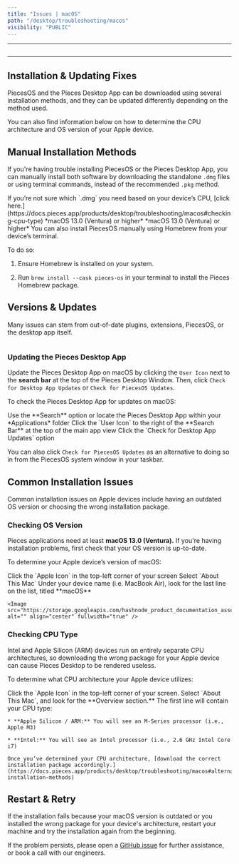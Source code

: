 ```yaml
---
title: "Issues | macOS"
path: "/desktop/troubleshooting/macos"
visibility: "PUBLIC"
---
```

***

<Image src="https://storage.googleapis.com/hashnode_product_documentation_assets/meet_pieces_assets/meet_pieces/troubleshooting/macos/troubleshooting_macos.png" alt="" align="center" fullwidth="true" />

***

## Installation & Updating Fixes

PiecesOS and the Pieces Desktop App can be downloaded using several installation methods, and they can be updated differently depending on the method used.

You can also find information below on how to determine the CPU architecture and OS version of your Apple device.

<on-device-storage />

## Manual Installation Methods

If you're having trouble installing PiecesOS or the Pieces Desktop App, you can manually install both software by downloading the standalone `.dmg` files or using terminal commands, instead of the recommended `.pkg` method.

<Callout type="alert">
  If you’re not sure which `.dmg` you need based on your device’s CPU, [click here.](https://docs.pieces.app/products/desktop/troubleshooting/macos#checking-cpu-type)
</Callout>

<CardGroup cols={2}>
  <Card title="Pieces Desktop App — ARM .DMG" image="https://cdn.hashnode.com/res/hashnode/image/upload/v1740693233214/29654e9b-14b6-44e5-a9e1-cdadb65ddb47.webp" href="https://builds.pieces.app/stages/production/os_server/dmg/download?download=true&product=DOCUMENTATION_WEBSITE" external="true">
    *macOS 13.0 (Ventura) or higher*
  </Card>

  <Card title="Pieces Desktop App — Intel .DMG" image="https://cdn.hashnode.com/res/hashnode/image/upload/v1740693234272/7a5de5db-9b57-4cd9-9300-14544075e954.webp" href="https://builds.pieces.app/stages/production/pieces_for_x/dmg/download?download=true&product=DOCUMENTATION_WEBSITE" external="true">
    *macOS 13.0 (Ventura) or higher*
  </Card>
</CardGroup>

<Card title="Installing via Homebrew" image="https://cdn.hashnode.com/res/hashnode/image/upload/v1740695766570/dc1efa5e-6e16-47f6-a417-94e1356e2d88.webp">
  You can also install PiecesOS manually using Homebrew from your device’s terminal.

  To do so:

  1. Ensure Homebrew is installed on your system.

  2. Run `brew install --cask pieces-os` in your terminal to install the Pieces Homebrew package.
</Card>

## Versions & Updates

Many issues can stem from out-of-date plugins, extensions, PiecesOS, or the desktop app itself.

<Image src="https://storage.googleapis.com/hashnode_product_documentation_assets/meet_pieces_assets/meet_pieces/troubleshooting/macos/macos_checking_piecesos_for_updates.gif" alt="" align="center" fullwidth="true" />

### Updating the Pieces Desktop App

Update the Pieces Desktop App on macOS by clicking the `User Icon` next to the **search bar** at the top of the Pieces Desktop Window. Then, click `Check for Desktop App Updates` or `Check for PiecesOS Updates`.

To check the Pieces Desktop App for updates on macOS:

<Steps>
  <Step title="Open the Pieces Desktop App">
    Use the **Search** option or locate the Pieces Desktop App within your *Applications* folder
  </Step>

  <Step title="Locate the Update Option">
    Click the `User Icon` to the right of the **Search Bar** at the top of the main app view
  </Step>

  <Step title="Check for Updates">
    Click the `Check for Desktop App Updates` option
  </Step>
</Steps>

<Image src="https://storage.googleapis.com/hashnode_product_documentation_assets/meet_pieces_assets/meet_pieces/troubleshooting/macos/macos_check_pfd_for_updates_profile_dropdown.gif" alt="" align="center" fullwidth="true" />

You can also click `Check for PiecesOS Updates` as an alternative to doing so in from the PiecesOS system window in your taskbar.

## Common Installation Issues

Common installation issues on Apple devices include having an outdated OS version or choosing the wrong installation package.

### Checking OS Version

Pieces applications need at least **macOS 13.0 (Ventura).** If you're having installation problems, first check that your OS version is up-to-date.

To determine your Apple device’s version of macOS:

<Steps>
  <Step title="Locate the Apple Icon">
    Click the `Apple Icon` in the top-left corner of your screen
  </Step>

  <Step title="Learn More About your Mac">
    Select `About This Mac`
  </Step>

  <Step title="Find your OS Version">
    Under your device name (i.e. MacBook Air), look for the last line on the list, titled **macOS**

    <Image src="https://storage.googleapis.com/hashnode_product_documentation_assets/meet_pieces_assets/meet_pieces/troubleshooting/macos/macos_checking_about_mac.gif" alt="" align="center" fullwidth="true" />
  </Step>
</Steps>

### Checking CPU Type

Intel and Apple Silicon (ARM) devices run on entirely separate CPU architectures, so downloading the wrong package for your Apple device can cause Pieces Desktop to be rendered useless.

To determine what CPU architecture your Apple device utilizes:

<Steps>
  <Step title="Open the Apple Options">
    Click the `Apple Icon` in the top-left corner of your screen.
  </Step>

  <Step title="Locate Mac Information">
    Select `About This Mac`, and look for the **Overview section.** The first line will contain your CPU type:

    * **Apple Silicon / ARM:** You will see an M-Series processor (i.e., Apple M3)

    * **Intel:** You will see an Intel processor (i.e., 2.6 GHz Intel Core i7)

    Once you’ve determined your CPU architecture, [download the correct installation package accordingly.](https://docs.pieces.app/products/desktop/troubleshooting/macos#alternative-installation-methods)
  </Step>
</Steps>

## Restart & Retry

If the installation fails because your macOS version is outdated or you installed the wrong package for your device's architecture, restart your machine and try the installation again from the beginning.

If the problem persists, please open a <a target="_blank" href="https://github.com/pieces-app/support/issues">GitHub issue</a> for further assistance, or book a call with our engineers.
